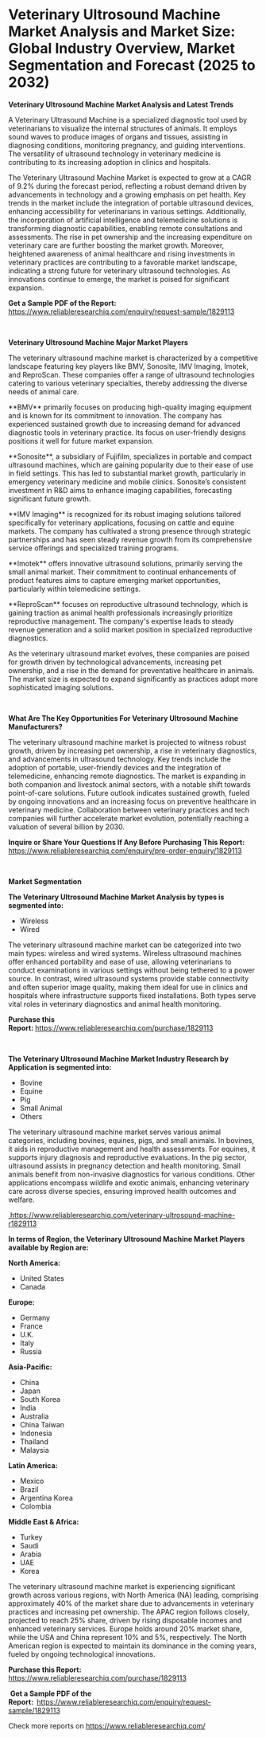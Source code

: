 <p><h1>Veterinary Ultrosound Machine Market Analysis and Market Size: Global Industry Overview, Market Segmentation and Forecast (2025 to 2032)</h1></p><p><strong>Veterinary Ultrosound Machine Market Analysis and Latest Trends</strong></p>
<p><p>A Veterinary Ultrasound Machine is a specialized diagnostic tool used by veterinarians to visualize the internal structures of animals. It employs sound waves to produce images of organs and tissues, assisting in diagnosing conditions, monitoring pregnancy, and guiding interventions. The versatility of ultrasound technology in veterinary medicine is contributing to its increasing adoption in clinics and hospitals.</p><p>The Veterinary Ultrasound Machine Market is expected to grow at a CAGR of 9.2% during the forecast period, reflecting a robust demand driven by advancements in technology and a growing emphasis on pet health. Key trends in the market include the integration of portable ultrasound devices, enhancing accessibility for veterinarians in various settings. Additionally, the incorporation of artificial intelligence and telemedicine solutions is transforming diagnostic capabilities, enabling remote consultations and assessments. The rise in pet ownership and the increasing expenditure on veterinary care are further boosting the market growth. Moreover, heightened awareness of animal healthcare and rising investments in veterinary practices are contributing to a favorable market landscape, indicating a strong future for veterinary ultrasound technologies. As innovations continue to emerge, the market is poised for significant expansion.</p></p>
<p><strong>Get a Sample PDF of the Report:&nbsp;</strong> <a href="https://www.reliableresearchiq.com/enquiry/request-sample/1829113?utm_campaign=2927&utm_medium=2&utm_source=Github&utm_content=ia&utm_term=26032025&utm_id=veterinary-ultrosound-machine">https://www.reliableresearchiq.com/enquiry/request-sample/1829113</a></p>
<p>&nbsp;</p>
<p><strong>Veterinary Ultrosound Machine Major Market Players</strong></p>
<p><p>The veterinary ultrasound machine market is characterized by a competitive landscape featuring key players like BMV, Sonosite, IMV Imaging, Imotek, and ReproScan. These companies offer a range of ultrasound technologies catering to various veterinary specialties, thereby addressing the diverse needs of animal care.</p><p>**BMV** primarily focuses on producing high-quality imaging equipment and is known for its commitment to innovation. The company has experienced sustained growth due to increasing demand for advanced diagnostic tools in veterinary practice. Its focus on user-friendly designs positions it well for future market expansion.</p><p>**Sonosite**, a subsidiary of Fujifilm, specializes in portable and compact ultrasound machines, which are gaining popularity due to their ease of use in field settings. This has led to substantial market growth, particularly in emergency veterinary medicine and mobile clinics. Sonosite’s consistent investment in R&D aims to enhance imaging capabilities, forecasting significant future growth.</p><p>**IMV Imaging** is recognized for its robust imaging solutions tailored specifically for veterinary applications, focusing on cattle and equine markets. The company has cultivated a strong presence through strategic partnerships and has seen steady revenue growth from its comprehensive service offerings and specialized training programs.</p><p>**Imotek** offers innovative ultrasound solutions, primarily serving the small animal market. Their commitment to continual enhancements of product features aims to capture emerging market opportunities, particularly within telemedicine settings.</p><p>**ReproScan** focuses on reproductive ultrasound technology, which is gaining traction as animal health professionals increasingly prioritize reproductive management. The company's expertise leads to steady revenue generation and a solid market position in specialized reproductive diagnostics.</p><p>As the veterinary ultrasound market evolves, these companies are poised for growth driven by technological advancements, increasing pet ownership, and a rise in the demand for preventative healthcare in animals. The market size is expected to expand significantly as practices adopt more sophisticated imaging solutions.</p></p>
<p>&nbsp;</p>
<p><strong>What Are The Key Opportunities For Veterinary Ultrosound Machine Manufacturers?</strong></p>
<p><p>The veterinary ultrasound machine market is projected to witness robust growth, driven by increasing pet ownership, a rise in veterinary diagnostics, and advancements in ultrasound technology. Key trends include the adoption of portable, user-friendly devices and the integration of telemedicine, enhancing remote diagnostics. The market is expanding in both companion and livestock animal sectors, with a notable shift towards point-of-care solutions. Future outlook indicates sustained growth, fueled by ongoing innovations and an increasing focus on preventive healthcare in veterinary medicine. Collaboration between veterinary practices and tech companies will further accelerate market evolution, potentially reaching a valuation of several billion by 2030.</p></p>
<p><strong>Inquire or Share Your Questions If Any Before Purchasing This Report:</strong> <a href="https://www.reliableresearchiq.com/enquiry/pre-order-enquiry/1829113?utm_campaign=2927&utm_medium=2&utm_source=Github&utm_content=ia&utm_term=26032025&utm_id=veterinary-ultrosound-machine">https://www.reliableresearchiq.com/enquiry/pre-order-enquiry/1829113</a></p>
<p>&nbsp;</p>
<p><strong>Market Segmentation</strong></p>
<p><strong>The Veterinary Ultrosound Machine Market Analysis by types is segmented into:</strong></p>
<p><ul><li>Wireless</li><li>Wired</li></ul></p>
<p><p>The veterinary ultrasound machine market can be categorized into two main types: wireless and wired systems. Wireless ultrasound machines offer enhanced portability and ease of use, allowing veterinarians to conduct examinations in various settings without being tethered to a power source. In contrast, wired ultrasound systems provide stable connectivity and often superior image quality, making them ideal for use in clinics and hospitals where infrastructure supports fixed installations. Both types serve vital roles in veterinary diagnostics and animal health monitoring.</p></p>
<p><strong>Purchase this Report:&nbsp;</strong><a href="https://www.reliableresearchiq.com/purchase/1829113?utm_campaign=2927&utm_medium=2&utm_source=Github&utm_content=ia&utm_term=26032025&utm_id=veterinary-ultrosound-machine">https://www.reliableresearchiq.com/purchase/1829113</a></p>
<p>&nbsp;</p>
<p><strong>The Veterinary Ultrosound Machine Market Industry Research by Application is segmented into:</strong></p>
<p><ul><li>Bovine</li><li>Equine</li><li>Pig</li><li>Small Animal</li><li>Others</li></ul></p>
<p><p>The veterinary ultrasound machine market serves various animal categories, including bovines, equines, pigs, and small animals. In bovines, it aids in reproductive management and health assessments. For equines, it supports injury diagnosis and reproductive evaluations. In the pig sector, ultrasound assists in pregnancy detection and health monitoring. Small animals benefit from non-invasive diagnostics for various conditions. Other applications encompass wildlife and exotic animals, enhancing veterinary care across diverse species, ensuring improved health outcomes and welfare.</p></p>
<p><a href="https://www.reliableresearchiq.com/veterinary-ultrosound-machine-r1829113?utm_campaign=2927&utm_medium=2&utm_source=Github&utm_content=ia&utm_term=26032025&utm_id=veterinary-ultrosound-machine">&nbsp;https://www.reliableresearchiq.com/veterinary-ultrosound-machine-r1829113</a></p>
<p><strong>In terms of Region, the Veterinary Ultrosound Machine Market Players available by Region are:</strong></p>
<p>
    <p> <strong> North America: </strong>
        <ul>
            <li>United States</li>
            <li>Canada</li>
        </ul>
        </p> 
    <p> <strong> Europe: </strong>
        <ul>
            <li>Germany</li>
            <li>France</li>
            <li>U.K.</li>
            <li>Italy</li>
            <li>Russia</li>
        </ul>
        </p> 
    <p> <strong> Asia-Pacific: </strong>
        <ul>
            <li>China</li>
            <li>Japan</li>
            <li>South Korea</li>
            <li>India</li>
            <li>Australia</li>
            <li>China Taiwan</li>
            <li>Indonesia</li>
            <li>Thailand</li>
            <li>Malaysia</li>
        </ul>
        </p> 
    <p> <strong> Latin America: </strong>
        <ul>
            <li>Mexico</li>
            <li>Brazil</li>
            <li>Argentina Korea</li>
            <li>Colombia</li>
        </ul>
        </p> 
    <p> <strong> Middle East & Africa: </strong>
        <ul>
            <li>Turkey</li>
            <li>Saudi</li>
            <li>Arabia</li>
            <li>UAE</li>
            <li>Korea</li>
        </ul>
    </p>
    </p>
<p><p>The veterinary ultrasound machine market is experiencing significant growth across various regions, with North America (NA) leading, comprising approximately 40% of the market share due to advancements in veterinary practices and increasing pet ownership. The APAC region follows closely, projected to reach 25% share, driven by rising disposable incomes and enhanced veterinary services. Europe holds around 20% market share, while the USA and China represent 10% and 5%, respectively. The North American region is expected to maintain its dominance in the coming years, fueled by ongoing technological innovations.</p></p>
<p><strong>Purchase this Report: </strong><a href="https://www.reliableresearchiq.com/purchase/1829113?utm_campaign=2927&utm_medium=2&utm_source=Github&utm_content=ia&utm_term=26032025&utm_id=veterinary-ultrosound-machine">https://www.reliableresearchiq.com/purchase/1829113</a></p>
<p>&nbsp;<strong>Get a Sample PDF of the Report:&nbsp;&nbsp;</strong><a href="https://www.reliableresearchiq.com/enquiry/request-sample/1829113?utm_campaign=2927&utm_medium=2&utm_source=Github&utm_content=ia&utm_term=26032025&utm_id=veterinary-ultrosound-machine">https://www.reliableresearchiq.com/enquiry/request-sample/1829113</a></p>
<p><strong></strong></p>
<p>Check more reports on <a href="https://www.reliableresearchiq.com/?utm_campaign=2927&utm_medium=2&utm_source=Github&utm_content=ia&utm_term=26032025&utm_id=veterinary-ultrosound-machine">https://www.reliableresearchiq.com/</a></p>